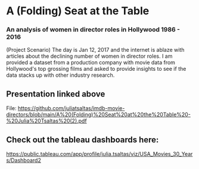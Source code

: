 # A (Folding) Seat at the Table
### An analysis of women in director roles in Hollywood 1986 - 2016
(Project Scenario) The day is Jan 12, 2017 and the internet is ablaze with articles about the declining number of women in director roles. I am provided a dataset from a production company with movie data from Hollywood's top grossing films and asked to provide  insights to see if the data stacks up with other industry research. 

## Presentation linked above
File: https://github.com/juliatsaltas/imdb-movie-directors/blob/main/A%20(Folding)%20Seat%20at%20the%20Table%20-%20Julia%20Tsaltas%20(2).pdf

## Check out the tableau dashboards here:
https://public.tableau.com/app/profile/julia.tsaltas/viz/USA_Movies_30_Years/Dashboard2
